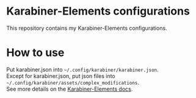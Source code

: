 # Karabiner-Elements configurations

This repository contains my Karabiner-Elements configurations.

# How to use

Put karabiner.json into `~/.config/karabiner/karabiner.json`.  
Except for karabiner.json, put json files into `~/.config/karabiner/assets/complex_modifications`.  
See more details on the [Karabiner-Elements docs](https://karabiner-elements.pqrs.org/docs/json/location/).


